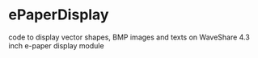 # ePaperDisplay
code to display vector shapes, BMP images and texts on WaveShare 4.3 inch e-paper display module
